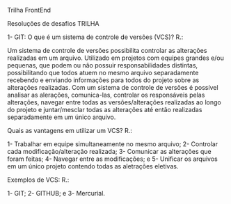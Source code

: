Trilha FrontEnd

Resoluções de desafios TRILHA

1- GIT:
O que é um sistema de controle de versões (VCS)?
R.:

Um sistema de controle de versões possibilita controlar as alterações realizadas em um arquivo. Utilizado em projetos com equipes grandes e/ou pequenas, que podem ou não possuir responsabilidades distintas, possibilitando que todos atuem no mesmo arquivo separadamente recebendo e enviando informações para todos do projeto sobre as alterações realizadas. Com um sistema de controle de versões é possível analisar as alerações, comunica-las, controlar os responsáveis pelas alterações, navegar entre todas as versões/alterações realizadas ao longo do projeto e juntar/mesclar todas as alterações até então realizadas separadamente em um único arquivo.

Quais as vantagens em utilizar um VCS?
R.:

1- Trabalhar em equipe simultaneamente no mesmo arquivo;
2- Controlar cada modificação/alteração realizada;
3- Comunicar as alterações que foram feitas;
4- Navegar entre as modificações; e
5- Unificar os arquivos em um único projeto contendo todas as aletrações eletivas.

Exemplos de VCS:
R.:

1- GIT;
2- GITHUB; e
3- Mercurial.
